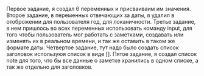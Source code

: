 Первое задание, я создал 6 переменных и присваиваим им значения.
Второе задание, в переменных отвечающих за даты, я удалил в отоброжении для пользователя год, для локаничности.
Третье задание, в нем пришлось во всех переменных использовать команду input, для того чтобы пользователь мог работать с заметками, создавать или изменять их в реальном времени, и так же оставить в таком же формате даты.
Четвертое задание, тут надо было создать список заголовок используюя список в виде [].
Пятое задание, я создал список note для того, что бы все данные о заметке хранились в одном списке, а так же отдельно для заголовков.
